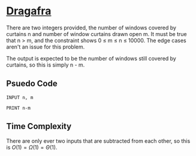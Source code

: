 # [Dragafra](https://open.kattis.com/problems/dragafra)

There are two integers provided, the number of windows covered by curtains n and number of window curtains drawn open m. It must be true that n > m, and the constraint shows 0 $\leq$ m $\leq$ n $\leq$ 10000. The edge cases aren't an issue for this problem.

The output is expected to be the number of windows still covered by curtains, so this is simply n - m.

## Psuedo Code
```
INPUT n, m

PRINT n-m
```

## Time Complexity
There are only ever two inputs that are subtracted from each other, so this is $O(1) = \Omega(1) = \Theta(1)$.
